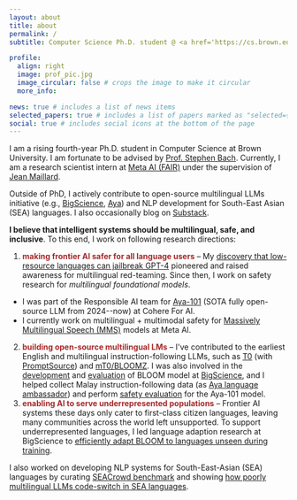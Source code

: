 ```yaml
---
layout: about
title: about
permalink: /
subtitle: Computer Science Ph.D. student @ <a href='https://cs.brown.edu/'>Brown University</a><br>Research Scientist Intern @ <a href='https://ai.meta.com/'>Meta AI (FAIR)</a>

profile:
  align: right
  image: prof_pic.jpg
  image_circular: false # crops the image to make it circular
  more_info: 

news: true # includes a list of news items
selected_papers: true # includes a list of papers marked as "selected={true}"
social: true # includes social icons at the bottom of the page
---
```


I am a rising fourth-year Ph.D. student in Computer Science at Brown University. I am fortunate to be advised by [Prof. Stephen Bach](https://cs.brown.edu/people/sbach/). Currently, I am a research scientist intern at [Meta AI (FAIR)](https://ai.meta.com/research/) under the supervision of [Jean Maillard](https://maillard.it/). 
<!-- My research interests are centered around **multilingual, inclusive, and safe foundational models**.  -->

<!-- Prior to joining Ph.D., I obtained a B.Sc. in Computer Science from [Minerva University](https://www.minerva.edu/), and I worked with linguists [Prof. Tiago Torrent](https://www.tiagotorrent.com/), [Prof. Oliver Czulo](https://home.uni-leipzig.de/czulo/), and [Collin F. Baker](https://www.icsi.berkeley.edu/icsi/people/collinb) on frame semantics during my undergrad. -->

Outside of PhD, I actively contribute to open-source multilingual LLMs initiative (e.g., [BigScience](https://bigscience.huggingface.co/), [Aya](https://cohere.com/blog/aya-multilingual)) and NLP development for South-East Asian (SEA) languages. I also occasionally blog on [Substack](https://newsletter.yongzx.io/). 

**I believe that intelligent systems should be multilingual, safe, and inclusive**. To this end, I work on following research directions:
1. **<span style="color:brown">making frontier AI safer for all language users</span>** – My [discovery that low-resource languages can jailbreak GPT-4](https://arxiv.org/abs/2310.02446) pioneered and raised awareness for multilingual red-teaming. Since then, I work on safety research for *multilingual foundational models*.
 - I was part of the Responsible AI team for [Aya-101](https://arxiv.org/abs/2402.07827) (SOTA fully open-source LLM from 2024--now) at Cohere For AI.
 - I currently work on multilingual + multimodal safety for [Massively Multilingual Speech (MMS)](https://arxiv.org/abs/2305.13516) models at Meta AI. 

2. **<span style="color:brown">building open-source multilingual LMs</span>** – I've contributed to the earliest English and multilingual instruction-following LLMs, such as [T0](https://arxiv.org/abs/2110.08207) (with [PromptSource](https://arxiv.org/abs/2202.01279)) and [mT0/BLOOMZ](https://arxiv.org/abs/2211.01786). I was also involved in the [development](https://arxiv.org/abs/2211.05100) and [evaluation](https://arxiv.org/abs/2210.15424) of BLOOM model at [BigScience](https://bigscience.huggingface.co/), and I helped collect Malay instruction-following data (as [Aya language ambassador](https://cohere.com/research/aya-contributors-test)) and perform [safety evaluation](https://arxiv.org/abs/2402.07827) for the Aya-101 model.
3. **<span style="color:brown">enabling AI to serve underrepresented populations</span>** – Frontier AI systems these days only cater to first-class citizen languages, leaving many communities across the world left unsupported. To support underrepresented languages, I led language adaption research at BigScience to [efficiently adapt BLOOM to languages unseen during training](https://arxiv.org/abs/2212.09535).
<!-- and [designed synthetic data generation method for extremely low-resource languages](https://arxiv.org/abs/2402.14086).  -->
I also worked on developing NLP systems for South-East-Asian (SEA) languages by curating [SEACrowd benchmark](https://arxiv.org/abs/2406.10118) and showing [how poorly multilingual LLMs code-switch in SEA languages](https://arxiv.org/abs/2303.13592).